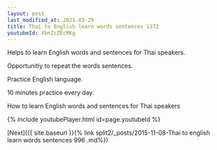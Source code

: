 ```yaml
---
layout: post
last_modified_at: 2021-03-29
title: Thai to English learn words sentences 1372 
youtubeId: XbnZcZEcRKg
---
```

 
 
Helps to learn English words and sentences for Thai speakers.

Opportunitiy to repeat the words sentences. 

Practice English language. 
 
10 minutes practice every day. 
 
How to learn English words and sentences for Thai speakers 
 
{% include youtubePlayer.html id=page.youtubeId %}
 
 
[Next]({{ site.baseurl }}{% link  split2/_posts/2015-11-08-Thai to english learn words sentences 996 .md%})
 
